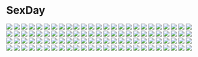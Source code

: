 # SexDay
![](https://konachan.com/jpeg/0f1e4fce1e7dcd190a85807d31f9ce2d/Konachan.com%20-%20123936%20black_hair%20bow%20flowers%20hakurei_reimu%20ideolo%20japanese_clothes%20long_hair%20red_eyes%20touhou.jpg)
![](https://konachan.com/image/5cda2fa51dc182ae34e3e251d0fa3bab/Konachan.com%20-%20178481%20ari-15%20barefoot%20bikini%20blue_eyes%20book%20brown_hair%20headband%20long_hair%20navel%20original%20red_eyes%20short_hair%20skirt%20swimsuit%20tan_lines%20teddy_bear%20twintails.jpg)
![](https://konachan.com/image/403ef30c744e90c28306ad7d3c8948b6/Konachan.com%20-%20208154%20animal_ears%20bunny_ears%20bunnygirl%20dress%20original%20pink_eyes%20pink_hair%20thighhighs%20ut_%28apt%29.jpg)
![](https://konachan.com/image/b7e3c63391eeced90f582e9411152ef9/Konachan.com%20-%2089751%202girls%20ass%20blonde_hair%20blue_eyes%20cameltoe%20hat%20nakajou%20navel%20panties%20red_eyes%20rumia%20short_hair%20skirt%20sword%20thighhighs%20touhou%20underwear%20weapon%20wings.jpg)
![](https://konachan.com/jpeg/311156de5356114b6f7f9d4f9f1764da/Konachan.com%20-%20147685%20blue%20blue_hair%20blush%20bow%20cirno%20dress%20fairy%20snow%20third-party_edit%20touhou%20winter.jpg)
![](https://konachan.com/jpeg/571120e9ff5d6cf4c46e41589e786344/Konachan.com%20-%20143777%20brown_eyes%20brown_hair%20close%20hakurei_reimu%20japanese_clothes%20ke-ta%20long_hair%20miko%20petals%20touhou%20vector%20watermark.jpg)
![](https://konachan.com/image/4609bbc37ce5f4e465ff4426266b3326/Konachan.com%20-%207547%20tagme%20wiz_anniversary.jpg)
![](https://konachan.com/image/121d9eb98c1cdebfd9d77ac4211d84b5/Konachan.com%20-%20278227%20building%20city%20dark%20dualscreen%20night%20original%20pixiv_fantasia%20scenic%20stars%20swd3e2%20water%20watermark.jpg)
![](https://konachan.com/image/19d8bfc3d4ff3675d50efd4728c6d8c6/Konachan.com%20-%20100813%20agemaki_wako%20barefoot%20dress%20nichi_keito%20rainbow%20sakana_%28character%29%20star_driver%20sunset%20you_mizuno.jpg)
![](https://konachan.com/jpeg/efa30297eb2b3dda4974a43fb38bbb2c/Konachan.com%20-%2040650%20touhou%20yakumo_yukari.jpg)
![](https://konachan.com/jpeg/952a6fefef79d9c63451e36406d24a59/Konachan.com%20-%20299098%20amekaze_yukinatsu%20animal_ears%20black_hair%20brown_eyes%20catgirl%20fang%20gradient%20original%20panties%20shirt%20signed%20tail%20thighhighs%20underwear.jpg)
![](https://konachan.com/jpeg/37c849203d99e5564a35978425540313/Konachan.com%20-%20164179%20anus%20breasts%20censored%20dominance%20futanari%20game_cg%20glasses%20nipples%20nude%20purple_hair%20sei_shoujo%20sex%20spread_legs%20tagme_%28character%29%20wet%20white_hair.jpg)
![](https://konachan.com/image/6b650af2a588e0e20fbda1a3d6ef3586/Konachan.com%20-%20279368%20apple%20apron%20black_eyes%20black_hair%20bow%20cat_smile%20choker%20corset%20dress%20food%20fruit%20hat%20long_hair%20nurse%20pink_eyes%20pink_hair%20sirurabbit%20skirt%20wristwear.jpg)
![](https://konachan.com/image/9848b651ead93bb25f8ed21f34259a87/Konachan.com%20-%2016877%20kirisame_marisa%20touhou%20witch.jpg)
![](https://konachan.com/image/bda70aca15355317e0a9e591dcc83564/Konachan.com%20-%2047840%20breasts%20brown_eyes%20brown_hair%20cleavage%20fang%20gray_hair%20green_hair%20kyon_no_imouto%20long_hair%20nagato_yuki%20red_hair%20short_hair%20tsuruya%20yukata.jpg)
![](https://konachan.com/image/dad0e197c0fc40e7291e55a4e4bbabc5/Konachan.com%20-%2052728%20allen_walker%20bleach%20code_geass%20computer%20d.gray-man%20excalibur%20izumi_konata%20koumori_nazo%20kuchiki_rukia%20lucky_star%20male%20soul_eater%20watermark.jpg)
![](https://konachan.com/image/64eaa46fbe84b3a460a882a6c9673ee4/Konachan.com%20-%20261172%20blonde_hair%20blush%20bra%20breasts%20garter_belt%20junko%20koissa%20long_hair%20no_bra%20panties%20petals%20pink_eyes%20stockings%20thighhighs%20topless%20touhou%20underwear.jpg)
![](https://konachan.com/image/c7e0ad0a111ed097ea07e9ebcd8306bf/Konachan.com%20-%20188178%20bakemonogatari%20cum%20monogatari_%28series%29%20nipples%20senjougahara_hitagi.jpg)
![](https://konachan.com/image/39c2523e24edaacc5fcabe828e8100d1/Konachan.com%20-%20219338%20deus_machina_demonbane%20nitroplus%20nya%20scan.jpg)
![](https://konachan.com/image/6f14e0fe728b0d42b389057f084184eb/Konachan.com%20-%20276142%20aqua_eyes%20breasts%20building%20chain%20cleavage%20clouds%20collar%20gloves%20knife%20long_hair%20mask%20moon%20navel%20night%20ninja%20original%20ponytail%20shorts%20sky%20weapon.jpg)
![](https://konachan.com/image/650032af60e21c2867d028ec9d6f42e6/Konachan.com%20-%2014466%2095%20anthropomorphism%20os-tan%20windows.jpg)
![](https://konachan.com/image/76185ba1c224303069010302b72d2c20/Konachan.com%20-%2053319%20building%20city%20hatsune_miku%20nekonaka%20night%20sky%20stars%20thighhighs%20vocaloid.jpg)
![](https://konachan.com/jpeg/7357b3cd1d51353a3ffebabab1192137/Konachan.com%20-%20293886%20aliasing%20autumn%20book%20braids%20brown_hair%20leaves%20long_hair%20morikura_en%20original%20pantyhose.jpg)
![](https://konachan.com/jpeg/149070a780cb27267e8322b7923f2ba4/Konachan.com%20-%2026673%20hatsune_miku%20pani_poni_dash%20parody%20vocaloid.jpg)
![](https://konachan.com/jpeg/299d2041e9040666f3bdecf4bc40cd67/Konachan.com%20-%2036635%20bed%20blonde_hair%20blush%20bow%20corset%20maou_to_odore_ii%20nipple_slip%20nipples%20pajamas%20pink_hair%20pointed_ears%20stockings%20topless%20underwear%20white_hair.jpg)
![](https://konachan.com/image/c0b00abcb67f7cdd2ad3b7d5386dd0e1/Konachan.com%20-%20276272%20all_male%20hanasei%20male%20original%20underwater%20water.jpg)
![](https://konachan.com/jpeg/b55a03560bc866ea5cf161a91921a092/Konachan.com%20-%20253642%202girls%20blue_hair%20bow%20breasts%20headdress%20japanese_clothes%20loli%20pink_hair%20ram_%28re%3Azero%29%20red_eyes%20rem_%28re%3Azero%29%20ribbons%20shanpao%20short_hair%20twins%20white.jpg)
![](https://konachan.com/image/29cc755ca99df03ec9043daf760f1951/Konachan.com%20-%20213748%20armor%20blonde_hair%20breasts%20cleavage%20ekira_nieto%20fate_apocrypha%20fate_stay_night%20fate_%28series%29%20saber%20saber_alter%20saber_lily%20sword%20thighhighs%20weapon.jpg)
![](https://konachan.com/image/7f865f9ac0483ab65cad1b65f6f1f54b/Konachan.com%20-%2074589%20k-on%21%20tainaka_ritsu.jpg)
![](https://konachan.com/jpeg/55df2b154bc015da2ca490e6552b5e26/Konachan.com%20-%20241707%20animal_ears%20aosaki_yato%20apron%20aqua_eyes%20bell%20blush%20bow%20catgirl%20collar%20cross%20dress%20green_hair%20headdress%20long_hair%20maid%20tail%20twintails%20vocaloid.jpg)
![](https://konachan.com/image/d48fcd00a695e4855d50b8a7c1fec106/Konachan.com%20-%207130%20sailor_moon%20sailor_moon_%28character%29%20tsukino_usagi.jpg)
![](https://konachan.com/jpeg/bb72d67cf0adfe89f38da8283a25a4e7/Konachan.com%20-%20219775%20bicolored_eyes%20ima_%28lm_ew%29%20rozen_maiden%20suiseiseki.jpg)
![](https://konachan.com/image/feb9860e2bc9302eb43da1eaff75a670/Konachan.com%20-%2042358%20gosick%20kujou_kazuya%20takeda_hinata%20victorique_de_broix.jpg)
![](https://konachan.com/image/79bb4f4cfc8ef05a5c827728e6fc25fa/Konachan.com%20-%20239328%202girls%20animal_ears%20blonde_hair%20brown_eyes%20building%20clouds%20foxgirl%20landscape%20liya%20long_hair%20scenic%20sky%20snow%20tail%20tree%20white_hair%20winter%20yellow_eyes.jpg)
![](https://konachan.com/image/ebca37fb5248fcc88c2b6ce3b0415625/Konachan.com%20-%20124631%20dress%20elbow_gloves%20gloves%20hat%20maribel_han%20ryoki_%288bit%29%20touhou%20umbrella%20usami_renko%20yakumo_yukari.jpg)
![](https://konachan.com/jpeg/67613ae86555775439ad5b47fea65895/Konachan.com%20-%20216005%20anus%20ass%20breasts%20long_hair%20mobile_suit_gundam%20nena_trinity%20nude%20pussy%20red_hair%20tadano_akira%20thighhighs%20uncensored%20wink%20yellow_eyes.jpg)
![](https://konachan.com/jpeg/53fc2e13e6cf59b47c9e7e462e139302/Konachan.com%20-%2060878%20needless%20panties%20setsuna_%28needless%29%20striped_panties%20transparent%20underwear%20vector.jpg)
![](https://konachan.com/jpeg/caa8ed8cf18e6e3ef53c22955f8e88f8/Konachan.com%20-%2060348%20blush%20gray_hair%20koiiro_soramoyou%20lucie%20purple_eyes%20school_uniform%20utsumi_shizuna.jpg)
![](https://konachan.com/jpeg/fb8bf3647f26c8091859857716d44bc3/Konachan.com%20-%20239265%20animal_ears%20atha%20book%20catgirl%20chibi%20drink%20leaves%20long_hair%20original%20purple_eyes%20purple_hair%20tail.jpg)
![](https://konachan.com/jpeg/f8bd6a86fc3d08c51f438fdb64268cac/Konachan.com%20-%20189659%20amagai_tarou%20anthropomorphism%20bra%20brown_eyes%20brown_hair%20dressing%20kantai_collection%20long_hair%20panties%20ribbons%20ryuujou_%28kancolle%29%20underwear%20white.jpg)
![](https://konachan.com/image/d283ef84fe2e7506984a4d0f289fc060/Konachan.com%20-%20280375%202girls%20azur_lane%20bikini_top%20breasts%20foxgirl%20gloves%20long_hair%20navel%20nipples%20nude%20ponytail%20pussy%20thighhighs%20tofuubear%20tribadism%20watermark%20wristwear%20yuri.jpg)
![](https://konachan.com/image/ce065c1b492414723079701fb4781958/Konachan.com%20-%20144648%20aqua_eyes%20aqua_hair%20ass%20blush%20bow%20breasts%20group%20headband%20long_hair%20mishou_mai%20navel%20nipples%20open_shirt%20ponytail%20precure%20shinya%20short_hair%20wet.jpg)
![](https://konachan.com/image/bdf9eaf47bd8a9659a778249beccf026/Konachan.com%20-%2010759%20aqua_eyes%20calendar%20gray_hair%20long_hair%20primitive_link%20purple_software%20red_eyes%20school_uniform%20short_hair%20sione%20skirt%20tierra_moreni.jpg)
![](https://konachan.com/image/8728784f73669223a6f9d77db782e2e9/Konachan.com%20-%2014955%20all_male%20animal%20frog%20male%20monochrome%20naruto%20uzumaki_naruto.jpg)
![](https://konachan.com/image/8fed88ecf33a2140976d196c69c905e0/Konachan.com%20-%20204746%20beach%20bikini%20breasts%20cleavage%20dark_skin%20navel%20original%20red_hair%20shade%20sunglasses%20swimsuit%20twinpoo.jpg)
![](https://konachan.com/jpeg/b4451c236600389ed36d6c8f00205763/Konachan.com%20-%20301601%20breasts%20brown_hair%20censored%20dress%20game_cg%20ichinose_honami%20long_hair%20nipples%20no_bra%20piromizu%20pussy%20pussy_juice%20vibrator%20wink%20yellow_eyes.jpg)
![](https://konachan.com/image/d91af07f930f813183d350d33e80d9e4/Konachan.com%20-%2073089%20akiyama_mio%20cloverpeia%20hirasawa_ui%20hirasawa_yui%20jpeg_artifacts%20k-on%21%20manabe_nodoka%20nakano_azusa%20pantyhose%20school_uniform%20tainaka_ritsu%20yamanaka_sawako.jpg)
![](https://konachan.com/image/bf849afb65d232ddfd7524e0004bd2c5/Konachan.com%20-%2038799%20beatrice%20ico_%28artist%29%20ribbons%20umineko_no_naku_koro_ni.jpg)
![](https://konachan.com/jpeg/f5db04fb5c23fb5f4dacfd02f7274892/Konachan.com%20-%20166809%20cherry_blossoms%20dress%20elbow_gloves%20flowers%20gloves%20hat%20kanchigai%20purple_hair%20red_eyes%20remilia_scarlet%20short_hair%20touhou%20tree%20umbrella%20vampire.jpg)
![](https://konachan.com/image/61c49c7dffa69028f5e30fddf2ebaa88/Konachan.com%20-%20197182%202girls%20black_hair%20bow%20dress%20feathers%20flowers%20idolmaster%20kanzaki_ranko%20long_hair%20nagakura_%28seven_walkers%29%20red_eyes%20rose%20twintails%20wings.jpg)
![](https://konachan.com/jpeg/882983235d83e9ed21cd0a3dcf4c35f8/Konachan.com%20-%20218241%20alphonse%20aqua_eyes%20aqua_hair%20flowers%20hatsune_miku%20headphones%20long_hair%20microphone%20scan%20twintails%20vocaloid.jpg)
![](https://konachan.com/image/db5f581f7dd8e08c0673ff44745ccd7f/Konachan.com%20-%20217591%20blue_eyes%20blue_hair%20bow%20breasts%20cat_smile%20choker%20cleavage%20collar%20feathers%20fukuro_ko%20gloves%20group%20long_hair%20navel%20necklace%20ribbons%20skirt%20twintails%20wink.jpg)
![](https://konachan.com/jpeg/b0ac4ecd1d8bf70d687f236000f6d6b6/Konachan.com%20-%2040817%202girls%20bikini%20blue_eyes%20blue_hair%20brown_hair%20mutou_kurihito%20red_eyes%20swimsuit%20tagme.jpg)
![](https://konachan.com/jpeg/76ec55f703f6d358ad74e1d0013ddffd/Konachan.com%20-%20195420%20blue_eyes%20blush%20breasts%20cleavage%20game_cg%20long_hair%20panties%20pussy_juice%20red_hair%20ribbons%20school_uniform%20skirt%20thighhighs%20underwear%20yamashina_kaori.jpg)
![](https://konachan.com/image/c6ae236dc92ecab35729da5f8e4026b5/Konachan.com%20-%20180882%20blue_eyes%20fantastic_children%20necklace%20tina_%28fantastic_children%29%20white_hair%20yaku_%28ziroken%29.jpg)
![](https://konachan.com/image/737a826deed2ef8ff2c86ec843bd4a3f/Konachan.com%20-%2044357%20ahmey%20breast_hold%20fatina%20kaaya%20nude%20onsen%20tentacles%20towel%20tower_of_druaga.jpg)
![](https://konachan.com/image/0685d4238ad0c493952bb31e8b9f70c9/Konachan.com%20-%2078225%20blonde_hair%20fang%20flandre_scarlet%20hat%20no_bra%20panties%20red_eyes%20thighhighs%20torn_clothes%20touhou%20underwear%20vampire%20wings.jpg)
![](https://konachan.com/image/ee5aa0098b2841f89c548a437f8a3c40/Konachan.com%20-%2098878%20blonde_hair%20flowers%20hana_%28mew%29%20kagamine_len%20kagamine_rin%20male%20vocaloid%20white.jpg)
![](https://konachan.com/image/c9279ac3463cc469c0ad5ba7f3ac3570/Konachan.com%20-%20281154%20blonde_hair%20dragon%20long_hair%20original%20pixiv_fantasia%20stu_dts.jpg)
![](https://konachan.com/image/5513e71e3b3f4a61e805e5cc26747e2b/Konachan.com%20-%2051764%20hatsune_miku%20vocaloid.jpg)
![](https://konachan.com/jpeg/a743d5bf1705dfb5ce43b6125e3abef2/Konachan.com%20-%20265508%20ass%20blonde_hair%20blush%20breasts%20brown_eyes%20dress%20elbow_gloves%20gloves%20headband%20monono_hazumi%20nipples%20panties%20see_through%20short_hair%20underwear.jpg)
![](https://konachan.com/image/dd5233f1302b74b0cb671f96bb2136dd/Konachan.com%20-%20262541%202girls%20aoyama_sumika%20black_hair%20blue_eyes%20blue_hair%20brown_eyes%20clouds%20coffee-kizoku%20drink%20long_hair%20original%20scan%20short_hair%20skirt%20sky%20tree.jpg)
![](https://konachan.com/image/9dd1df188d4e128728312051af6d7bbb/Konachan.com%20-%20203409%20butterfly%20cherry_blossoms%20dress%20ekita_xuan%20fan%20flowers%20hat%20japanese_clothes%20petals%20pink_eyes%20pink_hair%20ribbons%20saigyouji_yuyuko%20short_hair%20touhou.jpg)
![](https://konachan.com/image/312dc619464aa8d30cd907e45e5a4023/Konachan.com%20-%2022265%20asahina_mikuru%20nagato_yuki%20suzumiya_haruhi%20suzumiya_haruhi_no_yuutsu%20waitress.jpg)
![](https://konachan.com/image/8c8f85e1e3e48de136f7367355ce428b/Konachan.com%20-%20193373%20barefoot%20dress%20long_hair%20purple_eyes%20purple_hair%20tears%20toromera%20twintails%20vocaloid%20voiceroid%20yuzuki_yukari.jpg)
![](https://konachan.com/image/d11371c679f499cc8718195d3cf7c0e7/Konachan.com%20-%20198047%20bra%20breasts%20brown_eyes%20brown_hair%20censored%20hat%20moneti_%28daifuku%29%20nipples%20nurse%20open_shirt%20original%20penis%20sex%20thighhighs%20underwear.jpg)
![](https://konachan.com/image/9de5352796cee9c37e874d6133129e4e/Konachan.com%20-%20134771%20black_hair%20black_rock_shooter%20blue_eyes%20bow%20dress%20green_eyes%20gun%20horns%20katana%20kuroi_mato%20long_hair%20sword%20takanashi_yomi%20tooaya%20weapon%20wings.jpg)
![](https://konachan.com/jpeg/cf5d54380d6a1a54c4c26de8e827637f/Konachan.com%20-%20183810%20animal_ears%20breasts%20cleavage%20doggirl%20erect_nipples%20game_cg%20garden_soft%20green_hair%20itokazu_rei%20love_replica%20maid%20takada_kazuhiro%20thighhighs.jpg)
![](https://konachan.com/image/4e47ab4465eefb432965a333af9cdf77/Konachan.com%20-%20153852%20all_male%20angel_beats%21%20male%20mirakuruone%20otonashi_yuzuru%20white.jpg)
![](https://konachan.com/jpeg/1883c4b9ee86b3f3feab25c88e5d5372/Konachan.com%20-%20197066%20bed%20blush%20brown_hair%20headband%20kasumigaoka_utaha%20long_hair%20open_shirt%20pantyhose%20red_eyes%20saenai_heroine_no_sodatekata%20takumi1006%20underboob.jpg)
![](https://konachan.com/jpeg/25602fa2b77a55854a619d55a06f7224/Konachan.com%20-%20261114%20anus%20blonde_hair%20blue_eyes%20breasts%20game_cg%20iizuki_tasuku%20long_hair%20lovely_x_cation_2%20navel%20nipples%20nude%20pussy%20spread_legs%20uncensored%20yoshinoya_seine.jpg)
![](https://konachan.com/jpeg/492be4736ca2ee6ad892649b6a54c7b4/Konachan.com%20-%20154791%20blush%20breasts%20haruhisky%20purple_eyes%20tagme%20underwear%20white_hair.jpg)
![](https://konachan.com/jpeg/b9d12933d531d5b1dd7e04a54bb479a0/Konachan.com%20-%2060707%20brown_eyes%20brown_hair%20luna_%28reclaimed_land%29%20panties%20school_uniform%20underboob%20underwear%20white.jpg)
![](https://konachan.com/jpeg/6290401eb0a82eecd654a37e93b5f624/Konachan.com%20-%20156853%20amagi_yukiko%20kujikawa_rise%20persona%20persona_4%20tagme.jpg)
![](https://konachan.com/image/ccc9297205b782e4f498f16a616ebb02/Konachan.com%20-%2065044%20black_eyes%20blonde_hair%20boots%20bow%20breasts%20fairy_tail%20long_hair%20lucy_heartfilia%20navel%20skirt%20weapon.jpg)
![](https://konachan.com/jpeg/03e53e5010807fe39a2f036934b50454/Konachan.com%20-%20126450%20apricot_cherry%20black_hair%20blush%20erect_nipples%20game_cg%20long_hair%20oshirikko_venus%20panties%20school_uniform%20skirt%20thighhighs%20underwear%20upskirt.jpg)
![](https://konachan.com/jpeg/0b1124a25b451fe0cd9c39d1ee7cb623/Konachan.com%20-%20262177%20anza_tomo%20blonde_hair%20bow%20breasts%20green_eyes%20idolmaster%20loli%20navel%20nipples%20no_bra%20nopan%20open_shirt%20pink_hair%20ponytail%20twintails%20white%20yellow_eyes.jpg)
![](https://konachan.com/jpeg/9ab8965072b7c2a67e105a7a4deb5766/Konachan.com%20-%20264253%20animal%20apron%20bird%20black_hair%20boots%20brown_hair%20butterfly%20choker%20dress%20flowers%20gloves%20hamondo%20long_hair%20male%20original%20rabbit%20short_hair%20tree%20twintails.jpg)
![](https://konachan.com/jpeg/0c49ad68d4f47e5ef2b766c774874b96/Konachan.com%20-%20127441%20dress%20gun%20lokijuhyd%20mecha%20red_eyes%20remilia_scarlet%20touhou%20vampire%20weapon%20wings.jpg)
![](https://konachan.com/jpeg/1640d6a245b645523c0efc976662e837/Konachan.com%20-%20138110%20bed%20black_hair%20breasts%20censored%20long_hair%20nipples%20penis%20sex%20spread_legs%20thighhighs%20uro_%28uroboros%29.jpg)
![](https://konachan.com/image/c2e12ac32beb9094e1a15a589e8cb1db/Konachan.com%20-%2074053%202girls%20akai_ito%20blush%20brown_hair%20butterfly%20green_hair%20hatou_kei%20hug%20kimono%20long_hair%20red_eyes%20ribbons%20school_uniform%20short_hair%20twintails.jpg)
![](https://konachan.com/jpeg/197f678eda5e804fe24aa0ca9b8568e7/Konachan.com%20-%20228767%20all_male%20aqua_eyes%20black_hair%20bodysuit%20gloves%20katana%20kitagawa_yusuke%20male%20mask%20persona%20persona_5%20red%20short_hair%20sword%20tagme_%28artist%29%20tail%20weapon.jpg)
![](https://konachan.com/jpeg/b2ef9cbec9c05444d0081a33ffb9034a/Konachan.com%20-%20220835%20aikatsu%21%20arisugawa_otome%20hitoto%20hoshimiya_ichigo%20kiriya_aoi%20shibuki_ran.jpg)
![](https://konachan.com/image/4c7d0e3f7c3cc4ca84d7a7d985819be3/Konachan.com%20-%2099099%20kagamine_len%20kagamine_rin%20male%20nayu%20vocaloid.jpg)
![](https://konachan.com/image/5304bce6246b1abbfbfd415905788b83/Konachan.com%20-%20155598%20barefoot%20blush%20braids%20chinese_clothes%20hat%20hong_meiling%20kuro_suto_sukii%20long_hair%20red_eyes%20red_hair%20touhou.jpg)
![](https://konachan.com/image/d138ccba70c77fbec02b14b8c1b59096/Konachan.com%20-%2092834%202girls%20bandage%20blush%20bondage%20book%20breasts%20demon%20hat%20koakuma%20long_hair%20nipples%20nude%20panties%20purple_eyes%20purple_hair%20tagme%20thighhighs%20touhou%20underwear.jpg)
![](https://konachan.com/jpeg/bea44ded83f64b72dd38a01b1c571757/Konachan.com%20-%20114943%20black_hair%20fuu_%28suzukaze_no_melt%29%20game_cg%20maikaze_no_melt%20nopan%20pointed_ears%20red_eyes%20sunset%20tenmaso%20whirlpool.jpg)
![](https://konachan.com/jpeg/b2b7083f245d0a2a1dc458e656f174a7/Konachan.com%20-%20282644%205saiji%20anthropomorphism%20azur_lane%20blonde_hair%20blue_eyes%20cross%20dress%20flat_chest%20flowers%20headdress%20long_hair%20petals%20tears%20tiara%20wedding_attire.jpg)
![](https://konachan.com/jpeg/b6a2f7ef4b313d8fd55b4e5529422175/Konachan.com%20-%20257663%202girls%20aqua_eyes%20black_hair%20brown_hair%20game_cg%20hat%20hug%20huke%20long_hair%20shiina_kagari%20shiina_mayuri%20short_hair%20steins%3Bgate%20steins%3Bgate_zero%20tears.jpg)
![](https://konachan.com/image/25ae56d89af8af6a81bb3a2b8269c8a8/Konachan.com%20-%20302517%20anthropomorphism%20azur_lane%20blush%20breasts%20close%20gray_hair%20long_hair%20nipples%20penis%20rak_%28kuraga%29%20red_eyes%20tattoo%20twintails%20uncensored.jpg)
![](https://konachan.com/image/0746c4d35c1643e11a1f8a683829985f/Konachan.com%20-%20143953%20ass%20boots%20clouds%20guitar%20headphones%20instrument%20long_hair%20microphone%20panties%20pink_eyes%20pink_hair%20skirt%20sonico%20super_sonico%20thighhighs%20underwear.jpg)
![](https://konachan.com/image/aa81248e700f605d9c0ffa0031f6f268/Konachan.com%20-%20128030%20angel%20cross%20long_hair%20original%20pink_hair%20red_eyes%20shiawase_iro%20wings.jpg)
![](https://konachan.com/jpeg/7ed626040c66c95be49cda6ea4f4fd55/Konachan.com%20-%20299939%20amashiro_natsuki%20animal_ears%20cat_smile%20collar%20fang%20hololive%20hoodie%20navel%20nekomata_okayu%20purple_eyes%20purple_hair%20short_hair%20tail%20white.jpg)
![](https://konachan.com/jpeg/4443b2f8d3a838fc16f1e3d295d0352c/Konachan.com%20-%20122784%20blush%20brown_hair%20censored%20fellatio%20game_cg%20kamishima_kaede%20makita_maki%20mecha-con%21%20onomatope%2A%20penis%20red_hair%20short_hair.jpg)
![](https://konachan.com/image/b5dbc5066a29eb86c8b5d7cb4d9df5b4/Konachan.com%20-%20304446%20blonde_hair%20breasts%20cleavage%20evelysse%20japanese_clothes%20sblack%20sleeping%20star_ocean%20star_ocean%3A_anamnesis%20yukata.jpg)
![](https://konachan.com/image/035156df504460284c7704deafb396ec/Konachan.com%20-%20211833%20aqua_eyes%20blush%20breasts%20brown_hair%20cleavage%20fang%20glasses%20gray_eyes%20gray_hair%20group%20hug%20long_hair%20no_bra%20pink_hair%20ponytail%20ribbons%20wristwear.jpg)
![](https://konachan.com/image/cc6070b5bdf87efb24c0bd8b7a04e5dc/Konachan.com%20-%20247286%20animal%20bird%20black_hair%20blue%20car%20cat%20kazeno%20kneehighs%20motorcycle%20original%20school_uniform%20water%20yellow_eyes.jpg)
![](https://konachan.com/image/9ad278afeda6c0906d0e2b3261d89160/Konachan.com%20-%2063049%20blonde_hair%20boots%20gray_eyes%20guitar%20instrument%20long_hair%20skirt%20tagme%20thighhighs.jpg)
![](https://konachan.com/image/fc7b06c2346669272d49d1ad240def45/Konachan.com%20-%20111014%20bikini%20blue_hair%20dengeki_hime%20kinomoto_hana%20panties%20panty_pull%20renai_zero_kilometer%20swimsuit%20underboob%20underwear%20yuunagi_seshina.jpg)
![](https://konachan.com/image/7048a0692c505ccae910e9c986fbe59f/Konachan.com%20-%20117515%20green_eyes%20green_hair%20ponytail%20projecttiger%20sonika%20vocaloid.jpg)
